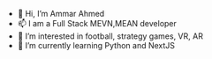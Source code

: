 - 👋 Hi, I’m Ammar Ahmed
- 📫 I am a Full Stack MEVN,MEAN developer
- 👀 I’m interested in football, strategy games, VR, AR
- 🌱 I’m currently learning Python and NextJS

<!---
ammar-aqila/ammar-aqila is a ✨ special ✨ repository because its `README.md` (this file) appears on your GitHub profile.
You can click the Preview link to take a look at your changes.
--->
